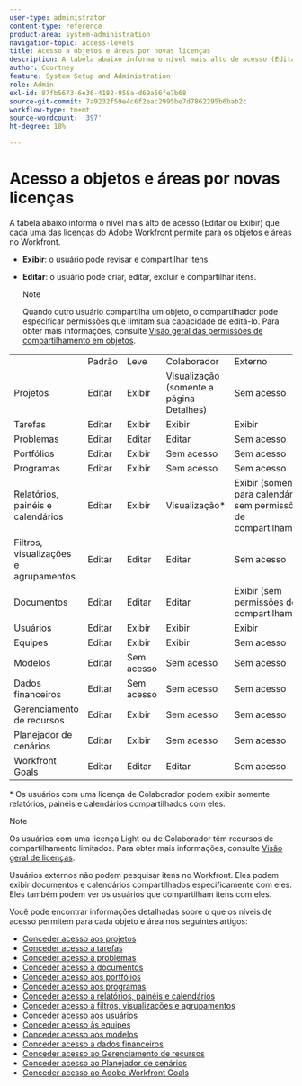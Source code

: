 ```yaml
---
user-type: administrator
content-type: reference
product-area: system-administration
navigation-topic: access-levels
title: Acesso a objetos e áreas por novas licenças
description: A tabela abaixo informa o nível mais alto de acesso (Editar ou Exibir) que cada uma das licenças do Adobe Workfront permite para os objetos e áreas no Workfront.
author: Courtney
feature: System Setup and Administration
role: Admin
exl-id: 87fb5673-6e36-4182-958a-d69a56fe7b68
source-git-commit: 7a9232f59e4c6f2eac2995be7d7862295b6bab2c
workflow-type: tm+mt
source-wordcount: '397'
ht-degree: 18%

---
```


# Acesso a objetos e áreas por novas licenças

<!-- Audited: 2/2024 -->

A tabela abaixo informa o nível mais alto de acesso (Editar ou Exibir) que cada uma das licenças do Adobe Workfront permite para os objetos e áreas no Workfront.

* **Exibir**: o usuário pode revisar e compartilhar itens.
* **Editar**: o usuário pode criar, editar, excluir e compartilhar itens.

  >[!NOTE]
  >
  >Quando outro usuário compartilha um objeto, o compartilhador pode especificar permissões que limitam sua capacidade de editá-lo. Para obter mais informações, consulte [Visão geral das permissões de compartilhamento em objetos](../../../workfront-basics/grant-and-request-access-to-objects/sharing-permissions-on-objects-overview.md).

<table style="table-layout:auto">
    <tr>
        <td></td>
        <td>Padrão</td>
        <td>Leve</td>
        <td>Colaborador</td>
        <td>Externo</td>
    </tr>
    <tr>
        <td>Projetos</td>
        <td>Editar</td>
        <td>Exibir</td>
        <td>Visualização (somente a página Detalhes)</td>
        <td>Sem acesso</td>
    </tr>
    <tr>
        <td>Tarefas</td>
        <td>Editar</td>
        <td>Exibir</td>
        <td>Exibir</td>
        <td>Exibir</td>
    </tr>
    <tr>
        <td>Problemas</td>
        <td>Editar</td>
        <td>Editar</td>
        <td>Editar</td>
        <td>Sem acesso</td>
    </tr>
    <tr>
        <td>Portfólios</td>
        <td>Editar</td>
        <td>Exibir</td>
        <td>Sem acesso</td>
        <td>Sem acesso</td>
    </tr>
    <tr>
        <td>Programas</td>
        <td>Editar</td>
        <td>Exibir</td>
        <td>Sem acesso</td>
        <td>Sem acesso</td>
    </tr>
    <tr>
        <td>Relatórios, painéis e calendários</td>
        <td>Editar</td>
        <td>Exibir</td>
        <td>Visualização*</td>
        <td>Exibir (somente para calendários, sem permissões de compartilhamento)</td>
    </tr>
    <tr>
        <td>Filtros, visualizações e agrupamentos</td>
        <td>Editar</td>
        <td>Editar</td>
        <td>Editar</td>
        <td>Sem acesso</td>
    </tr>
    <tr>
        <td>Documentos</td>
        <td>Editar</td>
        <td>Editar</td>
        <td>Editar</td>
        <td>Exibir (sem permissões de compartilhamento)</td>
    </tr>
    <tr>
        <td>Usuários</td>
        <td>Editar</td>
        <td>Exibir</td>
        <td>Exibir</td>
        <td>Exibir</td>
    </tr>
    <tr>
        <td>Equipes</td>
        <td>Editar</td>
        <td>Exibir</td>
        <td>Exibir</td>
        <td>Sem acesso</td>
    </tr>
    <tr>
        <td>Modelos</td>
        <td>Editar</td>
        <td>Sem acesso</td>
        <td>Sem acesso</td>
        <td>Sem acesso</td>
    </tr>
    <tr>
        <td>Dados financeiros</td>
        <td>Editar</td>
        <td>Sem acesso</td>
        <td>Sem acesso</td>
        <td>Sem acesso</td>
    </tr>
    <tr>
        <td>Gerenciamento de recursos</td>
        <td>Editar</td>
        <td>Exibir</td>
        <td>Sem acesso</td>
        <td>Sem acesso</td>
    </tr>
    <tr>
        <td>Planejador de cenários</td>
        <td>Editar</td>
        <td>Exibir</td>
        <td>Sem acesso</td>
        <td>Sem acesso</td>
    </tr>
    <tr>
        <td>Workfront Goals</td>
        <td>Editar</td>
        <td>Editar</td>
        <td>Editar</td>
        <td>Sem acesso</td>
    </tr>
</table>

&#42; Os usuários com uma licença de Colaborador podem exibir somente relatórios, painéis e calendários compartilhados com eles.

>[!NOTE]
>
>Os usuários com uma licença Light ou de Colaborador têm recursos de compartilhamento limitados. Para obter mais informações, consulte [Visão geral de licenças](/help/quicksilver/administration-and-setup/add-users/how-access-levels-work/licenses-overview.md).
>
>Usuários externos não podem pesquisar itens no Workfront. Eles podem exibir documentos e calendários compartilhados especificamente com eles. Eles também podem ver os usuários que compartilham itens com eles.

Você pode encontrar informações detalhadas sobre o que os níveis de acesso permitem para cada objeto e área nos seguintes artigos:

* [Conceder acesso aos projetos](../../../administration-and-setup/add-users/configure-and-grant-access/grant-access-projects.md)
* [Conceder acesso a tarefas](../../../administration-and-setup/add-users/configure-and-grant-access/grant-access-tasks.md)
* [Conceder acesso a problemas](../../../administration-and-setup/add-users/configure-and-grant-access/grant-access-issues.md)
* [Conceder acesso a documentos](../../../administration-and-setup/add-users/configure-and-grant-access/grant-access-documents.md)
* [Conceder acesso aos portfólios](../../../administration-and-setup/add-users/configure-and-grant-access/grant-access-portfolios.md)
* [Conceder acesso aos programas](../../../administration-and-setup/add-users/configure-and-grant-access/grant-access-programs.md)
* [Conceder acesso a relatórios, painéis e calendários](../../../administration-and-setup/add-users/configure-and-grant-access/grant-access-reports-dashboards-calendars.md)
* [Conceder acesso a filtros, visualizações e agrupamentos](../../../administration-and-setup/add-users/configure-and-grant-access/grant-access-fvg.md)
* [Conceder acesso aos usuários](../../../administration-and-setup/add-users/configure-and-grant-access/grant-access-other-users.md)
* [Conceder acesso às equipes](../../../administration-and-setup/add-users/configure-and-grant-access/grant-access-teams.md)
* [Conceder acesso aos modelos](../../../administration-and-setup/add-users/configure-and-grant-access/grant-access-templates.md)
* [Conceder acesso a dados financeiros](../../../administration-and-setup/add-users/configure-and-grant-access/grant-access-financial.md)
* [Conceder acesso ao Gerenciamento de recursos](../../../administration-and-setup/add-users/configure-and-grant-access/grant-access-resource-management.md)
* [Conceder acesso ao Planejador de cenários](../../../administration-and-setup/add-users/configure-and-grant-access/grant-access-sp.md)
* [Conceder acesso ao Adobe Workfront Goals](../../../administration-and-setup/add-users/configure-and-grant-access/grant-access-goals.md)

